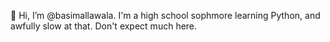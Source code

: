 👋 Hi, I’m @basimallawala.  I'm a high school sophmore learning Python, and awfully slow at that. Don't expect much here.

<!---
basimallawala/basimallawala is a ✨ special ✨ repository because its `README.md` (this file) appears on your GitHub profile.
You can click the Preview link to take a look at your changes.
--->
